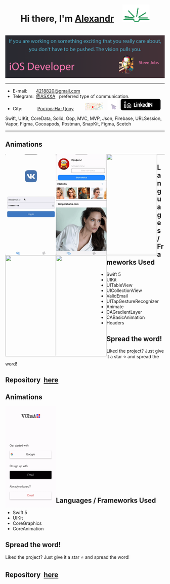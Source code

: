 <h1 align="center">Hi there, I'm <a href="https://www.linkedin.com/in/alexandr-hohon-831a6a272/" target="_blank">Alexandr</a> &nbsp;&nbsp; <img src="https://github.com/ASXRND/ASXRND/blob/test/GifProject/book-loading_2.gif"/></h1>

&nbsp;&nbsp;&nbsp;![Header](https://github.com/ASXRND/ASXRND/blob/test/GifProject/header.png)

-------------------     ----------------------------
* E-mail:&nbsp;&nbsp;&nbsp;&nbsp;&nbsp; &nbsp;4218820@gmail.com
* Telegram: &nbsp;[@ASXXA](https://t.me/ASXXA) &nbsp; preferred type of communication.
* City:&nbsp;&nbsp;&nbsp;&nbsp;&nbsp;&nbsp;&nbsp;&nbsp;&nbsp;&nbsp;&nbsp;&nbsp;[Ростов-На-Дону](https://yandex.ru/images/search?from=tabbar&text=%D0%BD%D0%BE%D1%87%D0%BD%D0%BE%D0%B9%20%D1%80%D0%BE%D1%81%D1%82%D0%BE%D0%B2%20%D0%BD%D0%B0%20%D0%B4%D0%BE%D0%BD%D1%83&pos=4&img_url=http%3A%2F%2F1.bp.blogspot.com%2F-7KtsD-PNLFg%2FVlLWrZ2oPwI%2FAAAAAAAA4Q8%2FZzAn_uR-zew%2Fs1600%2F4.jpg&rpt=simage&lr=39)&nbsp;&nbsp;&nbsp;&nbsp;&nbsp;&nbsp;&nbsp;&nbsp;&nbsp;[![Header](https://github.com/RNDASX/portfolio/blob/main/jpg/karta.jpg)](https://yandex.ru/maps/geo/rostov_na_donu/53166035/?from=tabbar&ll=39.790424%2C47.232587&source=serp_navig&z=11) &nbsp;&nbsp; <img src="https://github.com/ASXRND/ASXRND/blob/test/GifProject/cursor-click.gif" height="32"/></h1>&nbsp;&nbsp;&nbsp;[![Linkedin](https://github.com/ASXRND/ASXRND/blob/test/GifProject/linkedIn.png)](https://www.linkedin.com/in/alexandr-hohon-831a6a272/)

Swift, UIKit, CoreData, Solid, Oop, MVC, MVP, Json, Firebase, URLSession, Vapor, Figma, Cocoapods, Postman, SnapKit, Figma, Scetch
-------------------     ----------------------------
## Animations

<p>
<img align="left" src="https://github.com/ASXRND/ASXRND/blob/test/GifProject/NavigationGif/1.gif" width="160" height="320">
<img align="left" src="https://github.com/ASXRND/ASXRND/blob/test/GifProject/NavigationGif/2.gif" width="160" height="320">
<img align="left" src="https://github.com/ASXRND/ASXRND/blob/test/GifProject/NavigationGif/3.gif" width="160" height="320"> 
<img align="left" src="https://github.com/ASXRND/ASXRND/blob/test/GifProject/NavigationGif/4.gif" width="160" height="320">
<img align="left" src="https://github.com/ASXRND/ASXRND/blob/test/GifProject/NavigationGif/5.gif" width="160" height="320">
</p>



-------------------     ----------------------------
## Languages / Frameworks Used
- Swift 5
- UIKit
- UITableView
- UICollectionView
- ValidEmail
- UITapGestureRecognizer
- Animate
- CAGradientLayer
- CABasicAnimation
- Headers

## Spread the word!
Liked the project? Just give it a star ⭐️ and spread the word!

## Repository &nbsp;[here](https://github.com/ASXRND/ios-homeworks)

## Animations

<img align="left" src="https://github.com/ASXRND/Animations/blob/master/GifProject/project.gif" width="160" height="320"> 
<br><br><br><br><br><br><br><br><br><br><br><br><br><br><br>
 
## Languages / Frameworks Used
- Swift 5
- UIKit
- CoreGraphics
- CoreAnimation

## Spread the word!
Liked the project? Just give it a star ⭐️ and spread the word!
## Repository &nbsp;[here](https://github.com/ASXRND/Animations)


  
